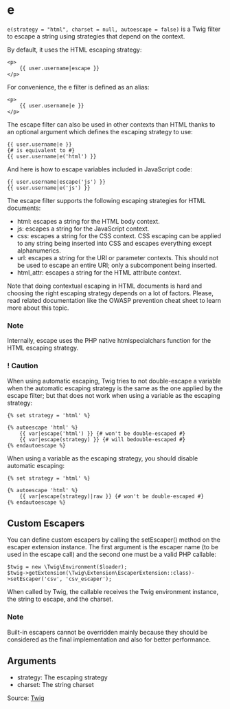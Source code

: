# e

`e(strategy = "html", charset = null, autoescape = false)` is a Twig filter to escape a string using strategies that
depend on the context.

By default, it uses the HTML escaping strategy:

```twig
<p>
    {{ user.username|escape }}
</p>
```

For convenience, the e filter is defined as an alias:

```twig
<p>
    {{ user.username|e }}
</p>
```

The escape filter can also be used in other contexts than HTML thanks to an optional argument which defines the escaping
strategy to use:

```
{{ user.username|e }}
{# is equivalent to #}
{{ user.username|e('html') }}
```

And here is how to escape variables included in JavaScript code:

```
{{ user.username|escape('js') }}
{{ user.username|e('js') }}
```

The escape filter supports the following escaping strategies for HTML documents:

- html: escapes a string for the HTML body context.
- js: escapes a string for the JavaScript context.
- css: escapes a string for the CSS context. CSS escaping can be applied to any string being inserted into CSS and
  escapes everything except alphanumerics.
- url: escapes a string for the URI or parameter contexts. This should not be used to escape an entire URI; only a
  subcomponent being inserted.
- html_attr: escapes a string for the HTML attribute context.

Note that doing contextual escaping in HTML documents is hard and choosing the right escaping strategy depends on a lot
of factors. Please, read related documentation like the OWASP prevention cheat sheet to learn more about this topic.

### Note

Internally, escape uses the PHP native htmlspecialchars function for the HTML escaping strategy.

### ! Caution

When using automatic escaping, Twig tries to not double-escape a variable when the automatic escaping strategy is the
same as the one applied by the escape filter; but that does not work when using a variable as the escaping strategy:

```twig
{% set strategy = 'html' %}

{% autoescape 'html' %} 
    {{ var|escape('html') }} {# won't be double-escaped #} 
    {{ var|escape(strategy) }} {# will bedouble-escaped #} 
{% endautoescape %} 
```

When using a variable as the escaping strategy, you should disable automatic
escaping:

```twig
{% set strategy = 'html' %}

{% autoescape 'html' %} 
    {{ var|escape(strategy)|raw }} {# won't be double-escaped #} 
{% endautoescape %} 
```

## Custom Escapers
You can define custom escapers by calling the setEscaper() method on the escaper extension instance. The first argument
is the escaper name (to be used in the escape call) and the second one must be a valid PHP callable:

```twig
$twig = new \Twig\Environment($loader); 
$twig->getExtension(\Twig\Extension\EscaperExtension::class)->setEscaper('csv', 'csv_escaper');
```

When called by Twig, the callable receives the Twig environment instance, the string to escape,
and the charset.


### Note

Built-in escapers cannot be overridden mainly because they should be considered as the final implementation and also for
better performance.

## Arguments 
- strategy: The escaping strategy 
- charset: The string charset

Source: [Twig](https://twig.symfony.com/e)